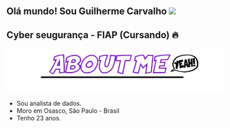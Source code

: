 
## Olá mundo! Sou Guilherme Carvalho ![](https://user-images.githubusercontent.com/18350557/176309783-0785949b-9127-417c-8b55-ab5a4333674e.gif)

## Cyber seugurança - FIAP (Cursando) :fire:

<div> 
    <img src="Imagens/ABOUTME.png">
</div>

* Sou analista de dados.
* Moro em Osasco, São Paulo - Brasil
* Tenho 23 anos.



